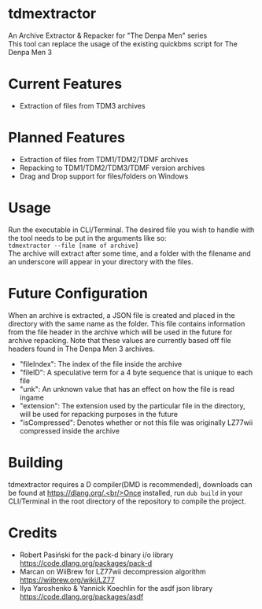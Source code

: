 # tdmextractor
An Archive Extractor &amp; Repacker for "The Denpa Men" series
<br/>This tool can replace the usage of the existing quickbms script for The Denpa Men 3
# Current Features
- Extraction of files from TDM3 archives 
# Planned Features
- Extraction of files from TDM1/TDM2/TDMF archives
- Repacking to TDM1/TDM2/TDM3/TDMF version archives
- Drag and Drop support for files/folders on Windows
# Usage
Run the executable in CLI/Terminal. The desired file you wish to handle with the tool needs to be put in the arguments like so:
<br/>`tdmextractor --file [name of archive]`
<br/>The archive will extract after some time, and a folder with the filename and an underscore will appear in your directory with the files.
# Future Configuration
When an archive is extracted, a JSON file is created and placed in the directory with the same name as the folder.  This file contains information from the file header in the archive which will be used in the future for archive repacking. Note that these values are currently based off file headers found in The Denpa Men 3 archives.
- "fileIndex": The index of the file inside the archive
- "fileID": A speculative term for a 4 byte sequence that is unique to each file
- "unk": An unknown value that has an effect on how the file is read ingame
- "extension": The extension used by the particular file in the directory, will be used for repacking purposes in the future
- "isCompressed": Denotes whether or not this file was originally LZ77wii compressed inside the archive
# Building
tdmextractor requires a D compiler(DMD is recommended), downloads can be found at https://dlang.org/.<br/>Once installed, run `dub build` in your CLI/Terminal in the root directory of the repository to compile the project.
# Credits
- Robert Pasiński for the pack-d binary i/o library https://code.dlang.org/packages/pack-d
- Marcan on WiiBrew for LZ77wii decompression algorithm https://wiibrew.org/wiki/LZ77
- Ilya Yaroshenko & Yannick Koechlin for the asdf json library https://code.dlang.org/packages/asdf

